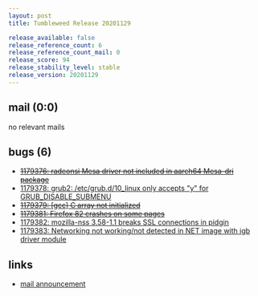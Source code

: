 ```yaml
---
layout: post
title: Tumbleweed Release 20201129

release_available: false
release_reference_count: 6
release_reference_count_mail: 0
release_score: 94
release_stability_level: stable
release_version: 20201129
---
```


## mail (0:0)

no relevant mails

## bugs (6)

<!--more-->

- ~~[1179376: radeonsi Mesa driver not included in aarch64 Mesa-dri package](https://bugzilla.opensuse.org/show_bug.cgi?id=1179376)~~
- [1179378: grub2: /etc/grub.d/10_linux only accepts "y" for GRUB_DISABLE_SUBMENU](https://bugzilla.opensuse.org/show_bug.cgi?id=1179378)
- ~~[1179379: \[gcc\] C array not initialized](https://bugzilla.opensuse.org/show_bug.cgi?id=1179379)~~
- ~~[1179381: Firefox 82 crashes on some pages](https://bugzilla.opensuse.org/show_bug.cgi?id=1179381)~~
- [1179382: mozilla-nss 3.58-1.1 breaks SSL connections in pidgin](https://bugzilla.opensuse.org/show_bug.cgi?id=1179382)
- [1179383: Networking not working/not detected in NET image with igb driver module](https://bugzilla.opensuse.org/show_bug.cgi?id=1179383)



## links

- [mail announcement](https://github.com/boombatower/tumbleweed-review/issues/10)
